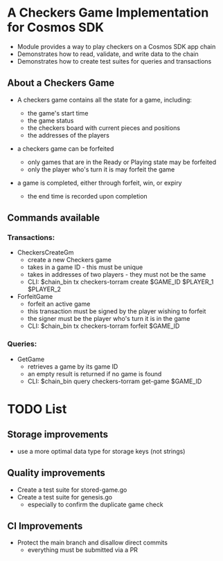 # A Checkers Game Implementation for Cosmos SDK

* Module provides a way to play checkers on a Cosmos SDK app chain
* Demonstrates how to read, validate, and write data to the chain
* Demonstrates how to create test suites for queries and transactions

## About a Checkers Game
* A checkers game contains all the state for a game, including:
  * the game's start time
  * the game status
  * the checkers board with current pieces and positions
  * the addresses of the players

* a checkers game can be forfeited
  * only games that are in the Ready or Playing state may be forfeited
  * only the player who's turn it is may forfeit the game

* a game is completed, either through forfeit, win, or expiry
  * the end time is recorded upon completion

## Commands available

### Transactions:
* CheckersCreateGm
  * create a new Checkers game
  * takes in a game ID - this must be unique
  * takes in addresses of two players - they must not be the same
  * CLI: $chain_bin tx checkers-torram create $GAME_ID $PLAYER_1 $PLAYER_2
* ForfeitGame
  * forfeit an active game
  * this transaction must be signed by the player wishing to forfeit
  * the signer must be the player who's turn it is in the game
  * CLI: $chain_bin tx checkers-torram forfeit $GAME_ID

### Queries:
* GetGame
  * retrieves a game by its game ID
  * an empty result is returned if no game is found
  * CLI: $chain_bin query checkers-torram get-game $GAME_ID

# TODO List

## Storage improvements
* use a more optimal data type for storage keys (not strings)

## Quality improvements
* Create a test suite for stored-game.go
* Create a test suite for genesis.go
  * especially to confirm the duplicate game check

## CI Improvements
* Protect the main branch and disallow direct commits
  * everything must be submitted via a PR
